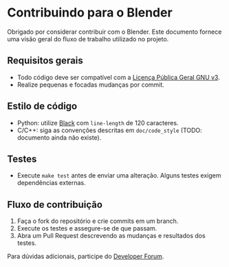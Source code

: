# Contribuindo para o Blender

Obrigado por considerar contribuir com o Blender. Este documento fornece uma visão geral do fluxo de trabalho utilizado no projeto.

## Requisitos gerais
- Todo código deve ser compatível com a [Licença Pública Geral GNU v3](https://www.gnu.org/licenses/gpl-3.0.html).
- Realize pequenas e focadas mudanças por commit.

## Estilo de código
- Python: utilize [Black](https://black.readthedocs.io/en/stable/) com `line-length` de 120 caracteres.
- C/C++: siga as convenções descritas em `doc/code_style` (TODO: documento ainda não existe).

## Testes
- Execute `make test` antes de enviar uma alteração. Alguns testes exigem dependências externas.

## Fluxo de contribuição
1. Faça o fork do repositório e crie commits em um branch.
2. Execute os testes e assegure-se de que passam.
3. Abra um Pull Request descrevendo as mudanças e resultados dos testes.

Para dúvidas adicionais, participe do [Developer Forum](https://devtalk.blender.org).
